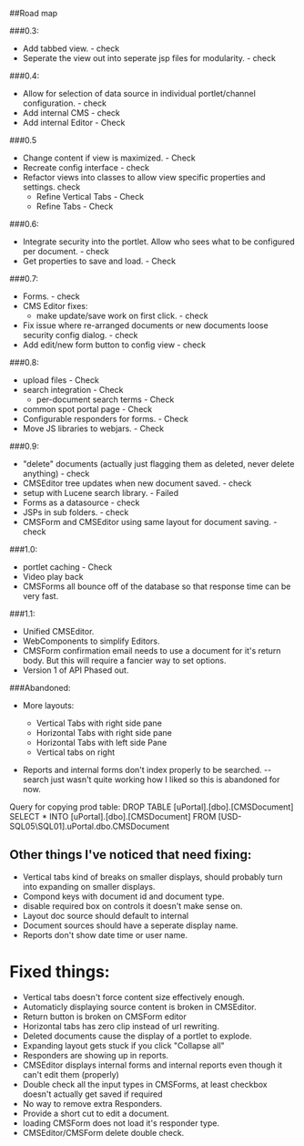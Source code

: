 ##Road map

###0.3:

* Add tabbed view. - check
* Seperate the view out into seperate jsp files for modularity. - check

###0.4:

* Allow for selection of data source in individual portlet/channel configuration. - check
* Add internal CMS - check
* Add internal Editor - Check

###0.5

* Change content if view is maximized. - Check
* Recreate config interface - check
* Refactor views into classes to allow view specific properties and settings. check
  * Refine Vertical Tabs - Check
  * Refine Tabs - Check

###0.6:

* Integrate security into the portlet. Allow who sees what to be configured per document. - check
* Get properties to save and load. - Check

###0.7:

* Forms. - check
* CMS Editor fixes:
  * make update/save work on first click. - check
* Fix issue where re-arranged documents or new documents loose security config dialog. - check
* Add edit/new form button to config view - check

###0.8:

* upload files - Check
* search integration - Check
	* per-document search terms - Check
* common spot portal page - Check
* Configurable responders for forms. - Check
* Move JS libraries to webjars. - Check

###0.9:
* "delete" documents (actually just flagging them as deleted, never delete anything) - check
* CMSEditor tree updates when new document saved. - check
* setup with Lucene search library. - Failed
* Forms as a datasource - check
* JSPs in sub folders. - check
* CMSForm and CMSEditor using same layout for document saving. - check

###1.0:
* portlet caching - Check
* Video play back
* CMSForms all bounce off of the database so that response time can be very fast.

###1.1:
* Unified CMSEditor.
* WebComponents to simplify Editors.
* CMSForm confirmation email needs to use a document for it's return body. But this will require a fancier way to set options.
* Version 1 of API Phased out. 


###Abandoned:
* More layouts:
  * Vertical Tabs with right side pane
  * Horizontal Tabs with right side pane
  * Horizontal Tabs with left side Pane
  * Vertical tabs on right

* Reports and internal forms don't index properly to be searched. -- search just wasn't quite working how I liked so this is abandoned for now. 

Query for copying prod table:
DROP TABLE [uPortal].[dbo].[CMSDocument]
SELECT * INTO [uPortal].[dbo].[CMSDocument] FROM [USD-SQL05\SQL01].uPortal.dbo.CMSDocument

## Other things I've noticed that need fixing:
* Vertical tabs kind of breaks on smaller displays, should probably turn into expanding on smaller displays.
* Compond keys with document id and document type.
* disable required box on controls it doesn't make sense on. 
* Layout doc source should default to internal
* Document sources should have a seperate display name.
* Reports don't show date time or user name.

# Fixed things:
* Vertical tabs doesn't force content size effectively enough.
* Automaticly displaying source content is broken in CMSEditor.
* Return button is broken on CMSForm editor
* Horizontal tabs has zero clip instead of url rewriting.
* Deleted documents cause the display of a portlet to explode.
* Expanding layout gets stuck if you click "Collapse all"
* Responders are showing up in reports.
* CMSEditor displays internal forms and internal reports even though it can't edit them (properly)
* Double check all the input types in CMSForms, at least checkbox doesn't actually get saved if required
* No way to remove extra Responders.
* Provide a short cut to edit a document. 
* loading CMSForm does not load it's responder type.
* CMSEditor/CMSForm delete double check.
